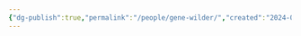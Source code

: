 ```yaml
---
{"dg-publish":true,"permalink":"/people/gene-wilder/","created":"2024-06-14","updated":"2024-06-14"}
---
```


